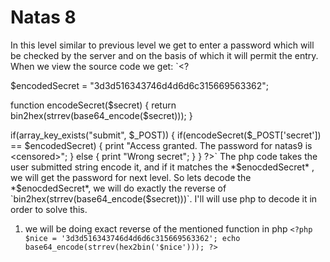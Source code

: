 # Natas 8
In this level similar to previous level we get to enter a password which will be checked by the server and on the basis of which it will permit the entry. When we view the source code we get:
`<?

$encodedSecret = "3d3d516343746d4d6d6c315669563362";

function encodeSecret($secret) {
    return bin2hex(strrev(base64_encode($secret)));
}

if(array_key_exists("submit", $_POST)) {
    if(encodeSecret($_POST['secret']) == $encodedSecret) {
    print "Access granted. The password for natas9 is <censored>";
    } else {
    print "Wrong secret";
    }
}
?>`
The php code takes the user submitted string encode it, and if it matches the *$enocdedSecret* , we will get the password for next  level.
So lets decode the *$enocdedSecret*, we will do exactly the reverse of `bin2hex(strrev(base64_encode($secret)))`. I'll will use php to decode it in order to solve this.
1. we will be doing exact reverse of the mentioned function in php
`<?php
$nice = '3d3d516343746d4d6d6c315669563362';
echo base64_encode(strrev(hex2bin('$nice')));
?>` 
